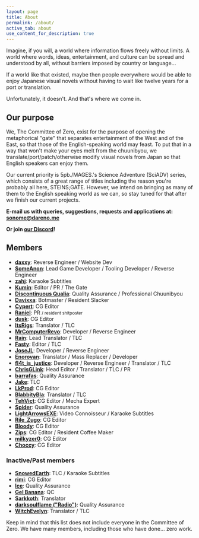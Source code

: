 ```yaml
---
layout: page
title: About
permalink: /about/
active_tab: about
use_content_for_description: true
---
```


Imagine, if you will, a world where information flows freely without limits. A world where words, ideas, entertainment, and culture can be spread and understood by all, without barriers imposed by country or language...

If a world like that existed, maybe then people everywhere would be able to enjoy Japanese visual novels without having to wait like twelve years for a port or translation.

Unfortunately, it doesn't. And that's where we come in.

## Our purpose

We, The Committee of Zero, exist for the purpose of opening the metaphorical "gate" that separates entertainment of the West and of the East, so that those of the English-speaking world may feast. To put that in a way that won't make your eyes melt from the chuunibyou, we translate/port/patch/otherwise modify visual novels from Japan so that English speakers can enjoy them.

Our current priority is 5pb./MAGES.'s Science Adventure (SciADV) series, which consists of a great range of titles including the reason you're probably all here, STEINS;GATE. However, we intend on bringing as many of them to the English speaking world as we can, so stay tuned for that after we finish our current projects.

**E-mail us with queries, suggestions, requests and applications at: [sonome@dareno.me](mailto:sonome@dareno.me)**

**Or join [our Discord](https://discord.gg/rq4GGCh)!**

## Members

* **[daxxy](https://twitter.com/DrDaxxy)**: Reverse Engineer / Website Dev
* **[SomeAnon](https://twitter.com/SomeAnonDev)**: Lead Game Developer / Tooling Developer / Reverse Engineer
* **[zahj](mailto:zahj@dareno.me)**: Karaoke Subtitles
* **[Kumin](mailto:kumin@dareno.me)**: Editor / PR / The Gate
* **[Discontinuous Qualia](https://twitter.com/DiscontinuousQ)**: Quality Assurance / Professional Chuunibyou
* **[Davixxa](https://twitter.com/DavixxaYT)**: Botmaster / Resident Slacker
* **[Cypert](https://twitter.com/CypertSystem)**: CG Editor
* **[Raniel](mailto:raniel@dareno.me)**: PR <small>/ resident shitposter</small>
* **[dusk](https://twitter.com/EpitaxyMeltdown)**: CG Editor
* **[ItsRigs](https://twitter.com/Chaos_World_300)**: Translator / TLC
* **[MrComputerRevo](https://twitter.com/MrComputerRevo)**: Developer / Reverse Engineer
* **[Rain](https://rainm.io/)**: Lead Translator / TLC
* **[Fasty](https://twitter.com/Fasty022)**: Editor / TLC
* **[JoseJL](mailto:josejl1987@gmail.com)**: Developer / Reverse Engineer
* **[Enorovan](https://twitter.com/Enorovan)**: Translator / Mass Replacer / Developer
* **[fl4t_is_justice](https://twitter.com/fl4t_is_justice)**: Developer / Reverse Engineer / Translator / TLC
* **[ChrisGLink](https://twitter.com/ChrisGLink)**: Head Editor / Translator / TLC / PR
* **[barrafas](https://twitter.com/barrafas0)**: Quality Assurance
* **[Jake](https://twitter.com/futotorofu)**: TLC
* **[LkProd](https://twitter.com/ropdlk)**: CG Editor
* **[BlabbityBla](https://twitter.com/BlaBlabbity)**: Translator / TLC
* **[TehVict](https://twitter.com/TehVict)**: CG Editor / Mecha Expert
* **[Spider](#)**: Quality Assurance
* **[LightArrowsEXE](https://twitter.com/LightArrowsEXE)**: Video Connoisseur / Karaoke Subtitles
* **[Rile_Zugo](https://twitter.com/rile_zugo)**: CG Editor
* **[Bloody](#)**: CG Editor
* **[Zips](https://twitter.com/ZiShoR)**: CG Editor / Resident Coffee Maker
* **[milkyzer0](https://twitter.com/MilkyZer0)**: CG Editor
* **[Choccy](https://twitter.com/ChrisChoccy)**: CG Editor

### Inactive/Past members

* **[SnowedEarth](#)**: TLC / Karaoke Subtitles
* **[rimi](#)**: CG Editor
* **[Ice](#)**: Quality Assurance
* **[Gel Banana](#)**: QC
* **[Sarkkoth](https://youtube.com/Sarkkoth)**: Translator
* **[darksoulflame ("Radio")](https://twitter.com/darksoulflame)**: Quality Assurance
* **[WitchEvelyn](https://twitter.com/Witch_Evelyn)**: Translator / TLC

Keep in mind that this list does not include everyone in the Committee of Zero. We have many members, including those who have done... zero work.
